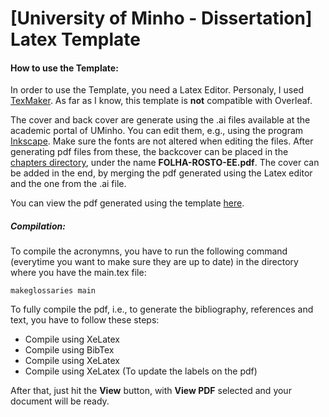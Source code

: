 # [University of Minho - Dissertation] Latex Template 

#### How to use the Template:

In order to use the Template, you need a Latex Editor. Personaly, I used [TexMaker](https://www.xm1math.net/texmaker/). As far as I know, this template is **not** compatible with Overleaf.

The cover and back cover are generate using the .ai files available at the academic portal of UMinho. You can edit them, e.g., using the program [Inkscape](https://inkscape.org). Make sure the fonts are not altered when editing the files. After generating pdf files from these, the backcover can be placed in the [chapters directory](https://github.com/citoplasme/UMinho_Dissertation_Template/tree/main/Dissertation/Latex/chapters), under the name **FOLHA-ROSTO-EE.pdf**. The cover can be added in the end, by merging the pdf generated using the Latex editor and the one from the .ai file.

You can view the pdf generated using the template [here](https://github.com/citoplasme/UMinho_Dissertation_Template/blob/main/Dissertation/Latex/main.pdf). 

##### Compilation:

To compile the acronymns, you have to run the following command (everytime you want to make sure they are up to date) in the directory where you have the main.tex file:

`makeglossaries main`

To fully compile the pdf, i.e., to generate the bibliography, references and text, you have to follow these steps:

* Compile using XeLatex
* Compile using BibTex
* Compile using XeLatex
* Compile using XeLatex (To update the labels on the pdf)

After that, just hit the **View** button, with **View PDF** selected and your document will be ready.
